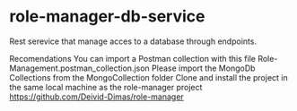 # role-manager-db-service
Rest serevice that manage acces to a database through endpoints.

Recomendations
You can import a Postman collection with this file Role-Management.postman_collection.json
Please import the MongoDb Collections from the MongoCollection folder
Clone and install the project in the same local machine as the role-manager project https://github.com/Deivid-Dimas/role-manager

